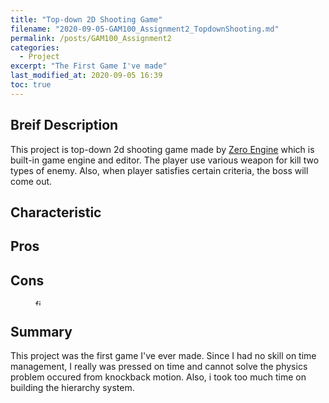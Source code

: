 ```yaml
---
title: "Top-down 2D Shooting Game"
filename: "2020-09-05-GAM100_Assignment2_TopdownShooting.md"
permalink: /posts/GAM100_Assignment2
categories:
  - Project
excerpt: "The First Game I've made"
last_modified_at: 2020-09-05 16:39
toc: true
---
```


## Breif Description

This project is top-down 2d shooting game made by [Zero Engine](https://www.zeroengine.io/) which is built-in game engine and editor. The player use various weapon for kill two types of enemy. Also, when player satisfies certain criteria, the boss will come out.

## Characteristic

## Pros


## Cons

<figure style="width: 50px" class="align-left">
  <img src="{{ '/assets/images/test1.gif' | relative_url }}" alt="fish walk" width="10">
</figure>

## Summary

This project was the first game I've ever made. Since I had no skill on time management, I really was pressed on time and cannot solve the physics problem occured from knockback motion. Also, i took too much time on building the hierarchy system.
